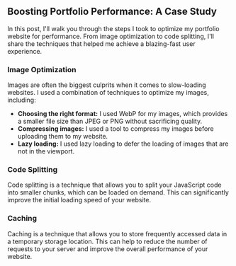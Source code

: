 ## Boosting Portfolio Performance: A Case Study

In this post, I'll walk you through the steps I took to optimize my portfolio website for performance. From image optimization to code splitting, I'll share the techniques that helped me achieve a blazing-fast user experience.

### Image Optimization

Images are often the biggest culprits when it comes to slow-loading websites. I used a combination of techniques to optimize my images, including:

*   **Choosing the right format:** I used WebP for my images, which provides a smaller file size than JPEG or PNG without sacrificing quality.
*   **Compressing images:** I used a tool to compress my images before uploading them to my website.
*   **Lazy loading:** I used lazy loading to defer the loading of images that are not in the viewport.

### Code Splitting

Code splitting is a technique that allows you to split your JavaScript code into smaller chunks, which can be loaded on demand. This can significantly improve the initial loading speed of your website.

### Caching

Caching is a technique that allows you to store frequently accessed data in a temporary storage location. This can help to reduce the number of requests to your server and improve the overall performance of your website.